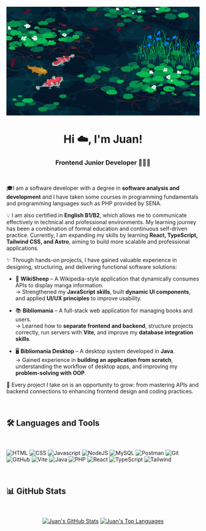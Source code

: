 <a href="#"><img width="auto" height="auto" src="./R.gif"/></a>

<h1 align="center">Hi ☁️, I'm Juan!</h1>
<h3 align="center">Frontend Junior Developer 👨🏻‍💻</h3>
<br>

🎓I am a software developer with a degree in **software analysis and development** and I have taken some courses in programming fundamentals and programming languages such as PHP provided by SENA.

💡 I am also certified in **English B1/B2**, which allows me to communicate effectively in technical and professional environments. 
My learning journey has been a combination of formal education and continuous self-driven practice. Currently, I am expanding my skills by learning **React, TypeScript, Tailwind CSS, and Astro**, aiming to build more scalable and professional applications. 

✨ Through hands-on projects, I have gained valuable experience in designing, structuring, and delivering functional software solutions:

- 📖 **WikiSheep** – A Wikipedia-style application that dynamically consumes APIs to display manga information.  
   → Strengthened my **JavaScript skills**, built **dynamic UI components**, and applied **UI/UX principles** to improve usability.  

- 📚 **Bibliomania** – A full-stack web application for managing books and users.  
   → Learned how to **separate frontend and backend**, structure projects correctly, run servers with **Vite**, and improve my **database integration skills**.  

- 🖥️ **Bibliomania Desktop** – A desktop system developed in **Java**.  
   → Gained experience in **building an application from scratch**, understanding the workflow of desktop apps, and improving my **problem-solving with OOP**.  

🌱 Every project I take on is an opportunity to grow: from mastering APIs and backend connections to enhancing frontend design and coding practices.  

<br>

## 🛠️ Languages and Tools
<br/>
<p align="left"> 
<img src="https://www.vectorlogo.zone/logos/w3_html5/w3_html5-icon.svg" alt="HTML" width="40" height="40"/>
<img src="https://www.vectorlogo.zone/logos/w3_css/w3_css-icon.svg" alt="CSS" width="40" height="40"/>
<img src="https://upload.vectorlogo.zone/logos/javascript/images/239ec8a4-163e-4792-83b6-3f6d96911757.svg" alt="Javascript" width="40" height="40"/>
<img src="https://www.vectorlogo.zone/logos/nodejs/nodejs-icon.svg" alt="NodeJS" width="40" height="40"/>
<img src="https://www.vectorlogo.zone/logos/mysql/mysql-icon.svg" alt="MySQL" width="40" height="40"/>
<img src="https://cdn.worldvectorlogo.com/logos/postman.svg" alt="Postman" width="40" height="40"/>
<img src="https://www.pngmart.com/files/23/Github-Logo-PNG-Photo-1.png" alt="Git" width="40" height="40"/> 
<img src="https://upload.vectorlogo.zone/logos/github/images/c53f393e-9094-4b00-9f76-e489cabbf2a9.svg" alt="GitHub" width="40" height="40"/>
<img src="https://raw.githubusercontent.com/vitejs/vite/main/docs/public/logo.svg" alt="Vite" width="40" height="40"/>
<img src="https://www.vectorlogo.zone/logos/java/java-icon.svg" alt="Java" width="40" height="40"/>
<img src="https://www.vectorlogo.zone/logos/php/php-icon.svg" alt="PHP" width="40" height="40"/>
<img src="https://www.vectorlogo.zone/logos/reactjs/reactjs-icon.svg" alt="React" width="40" height="40"/>
<img src="https://www.vectorlogo.zone/logos/typescriptlang/typescriptlang-icon.svg" alt="TypeScript" width="40" height="40"/>
<img src="https://www.vectorlogo.zone/logos/tailwindcss/tailwindcss-icon.svg" alt="Tailwind" width="40" height="40"/>
</p>

<br>

## 📊 GitHub Stats
<br/>
<p align="center">
  <a href="#"><img alt="Juan's GitHub Stats" src="https://github-readme-stats.vercel.app/api?username=Tserriednich15&show_icons=true&count_private=true&theme=dark&hide_border=true&bg_color=0D1117" /></a>
  <a href="#"><img alt="Juan's Top Languages" src="https://github-readme-stats.vercel.app/api/top-langs/?username=Tserriednich15&langs_count=8&count_private=true&layout=compact&theme=dark&hide_border=true&bg_color=0D1117" /></a>
</p>
